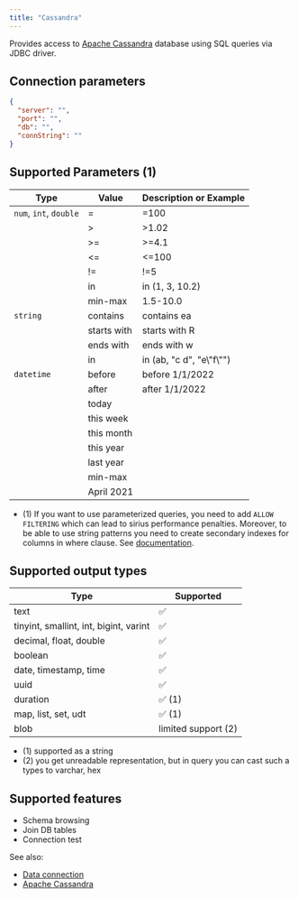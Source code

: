 ```yaml
---
title: "Cassandra"
---
```


Provides access to [Apache Cassandra](https://cassandra.apache.org/) database
using SQL queries via JDBC driver.

## Connection parameters

```json
{
  "server": "",
  "port": "",
  "db": "",
  "connString": ""
}
```

## Supported Parameters (1)

| Type                   | Value       | Description or Example     |
|------------------------|-------------|----------------------------|
| `num`, `int`, `double` | =           | =100                       |
|                        | >           | >1.02                      |
|                        | >=          | >=4.1                      |
|                        | <=          | <=100                      |
|                        | !=          | !=5                        |
|                        | in          | in (1, 3, 10.2)            |
|                        | min-max     | 1.5-10.0                   |
| `string`               | contains    | contains ea                |
|                        | starts with | starts with R              |
|                        | ends with   | ends with w                |
|                        | in          | in (ab, "c d", "e\\"f\\"") |
| `datetime`             | before      | before 1/1/2022            |
|                        | after       | after 1/1/2022             |
|                        | today       |                            |
|                        | this week   |                            |
|                        | this month  |                            |
|                        | this year   |                            |
|                        | last year   |                            |
|                        | min-max     |                            |
|                        | April 2021  |                            |

* (1) If you want to use parameterized queries, you need to add `ALLOW FILTERING`
  which can lead to sirius performance penalties. Moreover, to be able to use string patterns you need to create secondary indexes for columns in where clause.
  See [documentation](https://docs.datastax.com/en/cql-oss/3.3/cql/cql_reference/cqlSelect.html).

## Supported output types

| Type                                   | Supported              |
|----------------------------------------|------------------------|
| text                                   | :white_check_mark:     |
| tinyint, smallint, int, bigint, varint | :white_check_mark:     |
| decimal, float, double                 | :white_check_mark:     |
| boolean                                | :white_check_mark:     |
| date, timestamp, time                  | :white_check_mark:     |
| uuid                                   | :white_check_mark:     |
| duration                               | :white_check_mark: (1) |
| map, list, set, udt                    | :white_check_mark: (1) |
| blob                                   | limited support    (2) |

* (1) supported as a string
* (2) you get unreadable representation, but in query you can cast such a types to varchar, hex

## Supported features

* Schema browsing
* Join DB tables
* Connection test

See also:

* [Data connection](../access.md#data-connection)
* [Apache Cassandra](https://cassandra.apache.org/)
